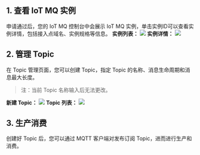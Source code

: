 ## 1. 查看 IoT MQ 实例
申请通过后，您的 IoT MQ 控制台中会展示 IoT MQ 实例，单击实例ID可以查看实例详情，包括接入点域名、实例规格等信息。
**实例列表：**
![](//mc.qcloudimg.com/static/img/3310b76e89e114f95fb7f7b8e995a725/image.png)
**实例详情：**
![](//mc.qcloudimg.com/static/img/456d1ea5a5cecc0342e85e54b6559a97/image.png)
## 2. 管理 Topic
在 Topic 管理页面，您可以创建 Topic，指定 Topic 的名称、消息生命周期和消息最大长度。
> 注：当前 Topic 名称输入后无法更改。

**新建 Topic：**
![](//mc.qcloudimg.com/static/img/b37d487a4321bbbdba63cced50bf49db/image.png)
**Topic 列表：**
![](//mc.qcloudimg.com/static/img/835fdabfc1056a777d26184e2d5aded4/image.png)
## 3. 生产消费
创建好 Topic 后，您可以通过 MQTT 客户端对发布订阅 Topic，进而进行生产和消费。
